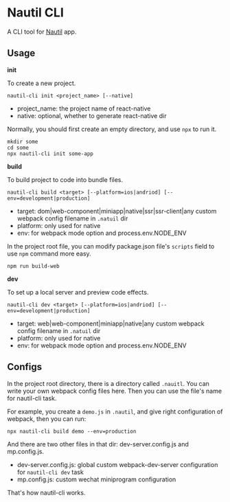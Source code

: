 # Nautil CLI

A CLI tool for [Nautil](https://github.com/tangshuang/nautil) app.

## Usage

**init**

To create a new project.

```
nautil-cli init <project_name> [--native]
```

- project_name: the project name of react-native
- native: optional, whether to generate react-native dir

Normally, you should first create an empty directory, and use `npx` to run it.

```
mkdir some
cd some
npx nautil-cli init some-app
```

**build**

To build project to code into bundle files.

```
nautil-cli build <target> [--platform=ios|andriod] [--env=development|production]
```

- target: dom|web-component|miniapp|native|ssr|ssr-client|any custom webpack config filename in `.natuil` dir
- platform: only used for native
- env: for webpack mode option and process.env.NODE_ENV

In the project root file, you can modify package.json file's `scripts` field to use `npm` command more easy.

```
npm run build-web
```

**dev**

To set up a local server and preview code effects.

```
nautil-cli dev <target> [--platform=ios|andriod] [--env=development|production]
```

- target: web|web-component|miniapp|native|any custom webpack config filename in `.natuil` dir
- platform: only used for native
- env: for webpack mode option and process.env.NODE_ENV

## Configs

In the project root directory, there is a directory called `.nauitl`.
You can write your own webpack config files here.
Then you can use the file's name for nautil-cli task.

For example, you create a `demo.js` in `.nautil`, and give right configuration of webpack, then you can run:

```
npx nautil-cli build demo --env=production
```

And there are two other files in that dir: dev-server.config.js and mp.config.js.

- dev-server.config.js: global custom webpack-dev-server configuration for `nautil-cli dev` task
- mp.config.js: custom wechat miniprogram configuration

That's how nautil-cli works.
